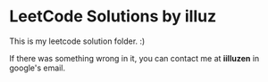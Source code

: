 LeetCode Solutions by illuz
===

This is my leetcode solution folder. :)  
  
If there was something wrong in it, you can contact me at **iilluzen** in google's email.  
